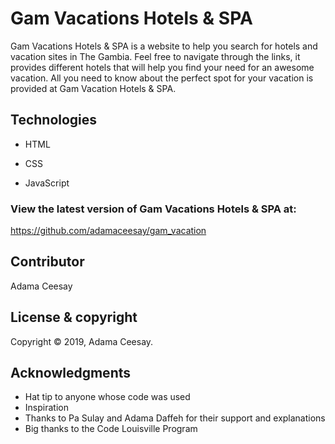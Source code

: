 # Gam Vacations Hotels & SPA

Gam Vacations Hotels & SPA is a website to help you search for hotels and vacation sites in The Gambia. Feel free to navigate through the links, it provides different hotels that will help you find your need for an awesome vacation. All you need to know about the perfect spot for your vacation is provided at Gam Vacation Hotels & SPA.


## Technologies

- HTML

- CSS

- JavaScript


### View the latest version of Gam Vacations Hotels & SPA at:

https://github.com/adamaceesay/gam_vacation


## Contributor

 Adama Ceesay


## License & copyright

<div class="footer">
        Copyright &copy; 2019, Adama Ceesay.
    </div>

## Acknowledgments

 - Hat tip to anyone whose code was used
 - Inspiration
 - Thanks to Pa Sulay and Adama Daffeh for their support and explanations
 - Big thanks to the Code Louisville Program